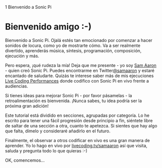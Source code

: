 1 Bienvenido a Sonic Pi

# Bienvenido amigo :-)

Bienvenido a Sonic Pi. Ojalá estés tan emocionado por comenzar a
hacer sonidos de locura, como yo de mostrarte cómo. Va a ser realmente
divertido, aprenderás música, síntesis, programación, composición,
ejecución y más.

Pero espera, ¡qué rudeza la mía! Deja que me presente - yo soy 
[Sam Aaron](http://twitter.com/samaaron) - quien creó Sonic
Pi. Puedes encontrarme en Twitter[@samaaron](http://twitter.com/samaaron) 
y estaré encantado de saludarte. Quizás te interese saber más de mis ejecuciones
[Live Coding Performances](http://facebook.com/livecodersamaaron) donde
codifico con Sonic Pi en vivo frente a audiencias.

Si tienes ideas para mejorar Sonic Pi - por favor pásamelas - la retroalimentación
es bienvenida. ¡Nunca sabes, tu idea podría ser la próxima gran adición!

Este tutorial está dividido en secciones, agrupadas por categoría. 
Lo he escrito para tener una fácil progresión desde principio a fin,
siéntete libre de saltar de una sección a otra, cuanto te apetezca. 
Si sientes que hay algo que falta, dímelo y consideraré añadirlo en 
el futuro.

Finalmente, el observar a otros codificar en vivo es una gran manera
de aprender. Yo lo hago en vivo por [livecoding.tv/samaaron](http://livecoding.tv/samaaron) así que visita, saluda y pregunta todo lo que quieras :-)

OK, comencemos...
